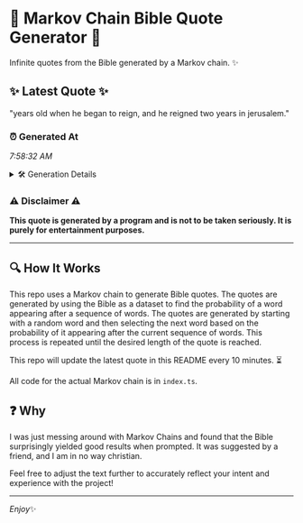 # 📖 Markov Chain Bible Quote Generator 📖

Infinite quotes from the Bible generated by a Markov chain. ✨

## ✨ Latest Quote ✨
"years old when he began to reign, and he reigned two years in jerusalem."

### ⏰ Generated At
*7:58:32 AM*

<details>
    <summary>🛠️ Generation Details</summary>
    <p>
        <strong>🌱 Seed:</strong> years<br>
        <strong>🔄 Iterations:</strong> 13<br>
        <strong>📜 Context History:</strong><br>[ years ]: old<br>[ years, old ]: when<br>[ years, old, when ]: he<br>[ years, old, when, he ]: began<br>[ years, old, when, he, began ]: to<br>[ years, old, when, he, began, to ]: reign,<br>[ old, when, he, began, to, reign, ]: and<br>[ when, he, began, to, reign,, and ]: he<br>[ he, began, to, reign,, and, he ]: reigned<br>[ began, to, reign,, and, he, reigned ]: two<br>[ to, reign,, and, he, reigned, two ]: years<br>[ reign,, and, he, reigned, two, years ]: in<br>[ and, he, reigned, two, years, in ]: jerusalem.<br>
    </p>
</details>

### ⚠️ Disclaimer ⚠️
**This quote is generated by a program and is not to be taken seriously. It is purely for entertainment purposes.**

---

## 🔍 How It Works

This repo uses a Markov chain to generate Bible quotes. The quotes are generated by using the Bible as a dataset to find the probability of a word appearing after a sequence of words. The quotes are generated by starting with a random word and then selecting the next word based on the probability of it appearing after the current sequence of words. This process is repeated until the desired length of the quote is reached.

This repo will update the latest quote in this README every 10 minutes. ⏳

All code for the actual Markov chain is in `index.ts`.

## ❓ Why

I was just messing around with Markov Chains and found that the Bible surprisingly yielded good results when prompted. 
It was suggested by a friend, and I am in no way christian.

Feel free to adjust the text further to accurately reflect your intent and experience with the project!

---

*Enjoy*✨
